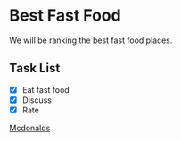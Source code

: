 # Best Fast Food

We will be ranking the best fast food places.

## Task List
- [x] Eat fast food
- [x] Discuss
- [x] Rate

[Mcdonalds](https://www.mcdonalds.com/ca/en-ca.html)
